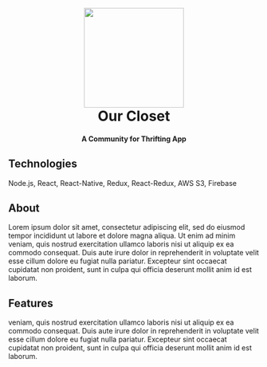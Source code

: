 
<h1 align="center">
<br align="center">
  <img src = "#" width=200/>
   <br>
  Our Closet
  <br>
</h1>

<h4 align="center">A Community for Thrifting App</h4>

## Technologies
Node.js, React, React-Native, Redux, React-Redux, AWS S3, Firebase 

## About
Lorem ipsum dolor sit amet, consectetur adipiscing elit, sed do eiusmod tempor incididunt ut labore et dolore magna aliqua. Ut enim ad minim veniam, quis nostrud exercitation ullamco laboris nisi ut aliquip ex ea commodo consequat. Duis aute irure dolor in reprehenderit in voluptate velit esse cillum dolore eu fugiat nulla pariatur. Excepteur sint occaecat cupidatat non proident, sunt in culpa qui officia deserunt mollit anim id est laborum.

## Features
veniam, quis nostrud exercitation ullamco laboris nisi ut aliquip ex ea commodo consequat. Duis aute irure dolor in reprehenderit in voluptate velit esse cillum dolore eu fugiat nulla pariatur. Excepteur sint occaecat cupidatat non proident, sunt in culpa qui officia deserunt mollit anim id est laborum.

